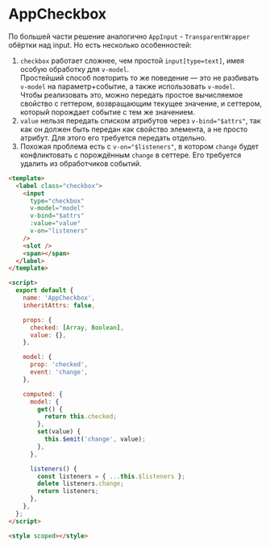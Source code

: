 # AppCheckbox

По большей части решение аналогично `AppInput` - `TransparentWrapper` обёртки над input. Но есть несколько особенностей:
1. `checkbox` работает сложнее, чем простой `input[type=text]`, имея особую обработку для `v-model`.  
Простейший способ повторить то же поведение — это не разбивать `v-model` на параметр+событие, а также использовать `v-model`.  
Чтобы реализовать это, можно передать простое вычисляемое свойство с геттером, возвращающим текущее значение, и сеттером, который порождает событие с тем же значением.
2. `value` нельзя передать списком атрибутов через `v-bind="$attrs"`, так как он должен быть передан как свойство элемента, а не просто атрибут. Для этого его требуется передать отдельно.
3. Похожая проблема есть с `v-on="$listeners"`, в котором `change` будет конфликтовать с порождённым `change` в сеттере. Его требуется удалить из обработчиков событий.

```html
<template>
  <label class="checkbox">
    <input
      type="checkbox"
      v-model="model"
      v-bind="$attrs"
      :value="value"
      v-on="listeners"
    />
    <slot />
    <span></span>
  </label>
</template>

<script>
  export default {
    name: 'AppCheckbox',
    inheritAttrs: false,

    props: {
      checked: [Array, Boolean],
      value: {},
    },

    model: {
      prop: 'checked',
      event: 'change',
    },

    computed: {
      model: {
        get() {
          return this.checked;
        },
        set(value) {
          this.$emit('change', value);
        },
      },

      listeners() {
        const listeners = { ...this.$listeners };
        delete listeners.change;
        return listeners;
      },
    },
  };
</script>

<style scoped></style>
```
